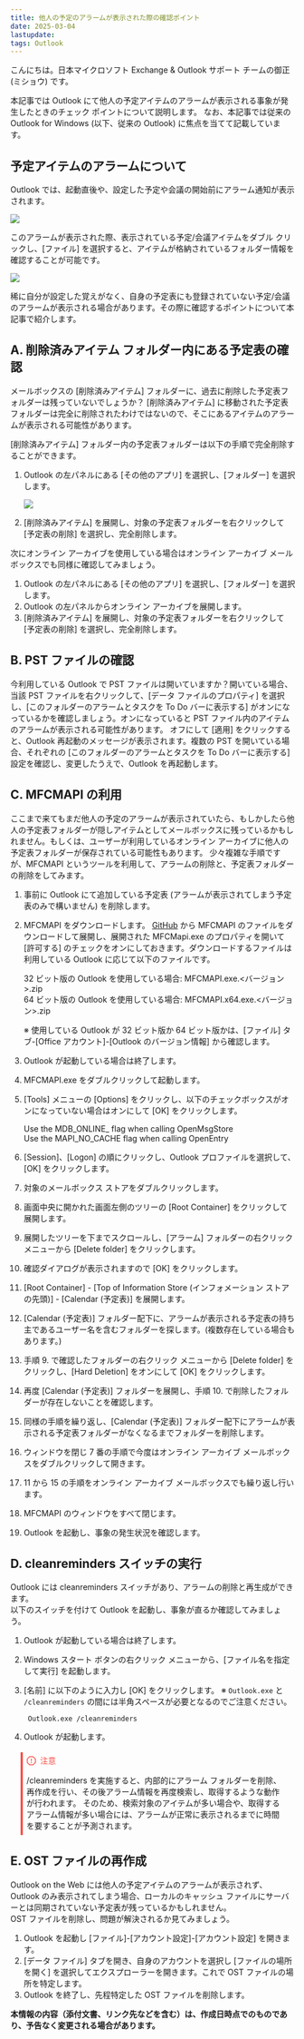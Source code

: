 ```yaml
---
title: 他人の予定のアラームが表示された際の確認ポイント
date: 2025-03-04
lastupdate:
tags: Outlook
---
```

 
こんにちは。日本マイクロソフト Exchange & Outlook サポート チームの御正 (ミショウ) です。

本記事では Outlook にて他人の予定アイテムのアラームが表示される事象が発生したときのチェック ポイントについて説明します。
なお、本記事では従来の Outlook for Windows (以下、従来の Outlook) に焦点を当てて記載しています。
 
## 予定アイテムのアラームについて
Outlook では、起動直後や、設定した予定や会議の開始前にアラーム通知が表示されます。

![](alarm.png)

このアラームが表示された際、表示されている予定/会議アイテムをダブル クリックし、[ファイル] を選択すると、アイテムが格納されているフォルダー情報を確認することが可能です。

![](currentfolder.png)

稀に自分が設定した覚えがなく、自身の予定表にも登録されていない予定/会議のアラームが表示される場合があります。その際に確認するポイントについて本記事で紹介します。

## A. 削除済みアイテム フォルダー内にある予定表の確認
メールボックスの [削除済みアイテム] フォルダーに、過去に削除した予定表フォルダーは残っていないでしょうか？
[削除済みアイテム] に移動された予定表フォルダーは完全に削除されたわけではないので、そこにあるアイテムのアラームが表示される可能性があります。

[削除済みアイテム] フォルダー内の予定表フォルダーは以下の手順で完全削除することができます。

1. Outlook の左パネルにある [その他のアプリ] を選択し、[フォルダー] を選択します。

      ![](folder.png)

2. [削除済みアイテム] を展開し、対象の予定表フォルダーを右クリックして [予定表の削除] を選択し、完全削除します。

次にオンライン アーカイブを使用している場合はオンライン アーカイブ メールボックスでも同様に確認してみましょう。
 
1. Outlook の左パネルにある [その他のアプリ] を選択し、[フォルダー] を選択します。
2. Outlook の左パネルからオンライン アーカイブを展開します。
3. [削除済みアイテム] を展開し、対象の予定表フォルダーを右クリックして [予定表の削除] を選択し、完全削除します。

## B. PST ファイルの確認
今利用している Outlook で PST ファイルは開いていますか？開いている場合、当該 PST ファイルを右クリックして、[データ ファイルのプロパティ] を選択し、[このフォルダーのアラームとタスクを To Do バーに表示する] がオンになっているかを確認しましょう。オンになっていると PST ファイル内のアイテムのアラームが表示される可能性があります。
オフにして [適用] をクリックすると、Outlook 再起動のメッセージが表示されます。複数の PST を開いている場合、それぞれの [このフォルダーのアラームとタスクを To Do バーに表示する] 設定を確認し、変更したうえで、Outlook を再起動します。

## C. MFCMAPI の利用
ここまで来てもまだ他人の予定のアラームが表示されていたら、もしかしたら他人の予定表フォルダーが隠しアイテムとしてメールボックスに残っているかもしれません。もしくは、ユーザーが利用しているオンライン アーカイブに他人の予定表フォルダーが保存されている可能性もあります。
少々複雑な手順ですが、MFCMAPI というツールを利用して、アラームの削除と、予定表フォルダーの削除をしてみます。

1. 事前に Outlook にて追加している予定表 (アラームが表示されてしまう予定表のみで構いません) を削除します。
2. MFCMAPI をダウンロードします。
   [GitHub](https://github.com/microsoft/mfcmapi/releases/tag/24.0.24362.01) から MFCMAPI のファイルをダウンロードして展開し、展開された MFCMapi.exe のプロパティを開いて [許可する] のチェックをオンにしておきます。ダウンロードするファイルは利用している Outlook に応じて以下のファイルです。

   32 ビット版の Outlook を使用している場合: MFCMAPI.exe.<バージョン>.zip  
   64 ビット版の Outlook を使用している場合: MFCMAPI.x64.exe.<バージョン>.zip

   ※ 使用している Outlook が 32 ビット版か 64 ビット版かは、[ファイル] タブ-[Office アカウント]-[Outlook のバージョン情報] から確認します。 

3. Outlook が起動している場合は終了します。
4. MFCMAPI.exe をダブルクリックして起動します。
5. [Tools] メニューの [Options] をクリックし、以下のチェックボックスがオンになっていない場合はオンにして [OK] をクリックします。

    Use the MDB_ONLINE_ flag when calling OpenMsgStore  
    Use the MAPI_NO_CACHE flag when calling OpenEntry

6. [Session]、[Logon] の順にクリックし、Outlook プロファイルを選択して、[OK] をクリックします。
7. 対象のメールボックス ストアをダブルクリックします。
8. 画面中央に開かれた画面左側のツリーの [Root Container] をクリックして展開します。
9. 展開したツリーを下までスクロールし、[アラーム] フォルダーの右クリック メニューから [Delete folder] をクリックします。
10. 確認ダイアログが表示されますので [OK] をクリックします。
11. [Root Container] - [Top of Information Store (インフォメーション ストアの先頭)] - [Calendar (予定表)] を展開します。
12. [Calendar (予定表)] フォルダー配下に、アラームが表示される予定表の持ち主であるユーザー名を含むフォルダーを探します。(複数存在している場合もあります。)
13. 手順 9. で確認したフォルダーの右クリック メニューから [Delete folder] をクリックし、[Hard Deletion] をオンにして [OK] をクリックします。
14. 再度 [Calendar (予定表)] フォルダーを展開し、手順 10. で削除したフォルダーが存在しないことを確認します。
15. 同様の手順を繰り返し、[Calendar (予定表)] フォルダー配下にアラームが表示される予定表フォルダーがなくなるまでフォルダーを削除します。
16. ウィンドウを閉じ 7 番の手順で今度はオンライン アーカイブ メールボックスをダブルクリックして開きます。
17. 11 から 15 の手順をオンライン アーカイブ メールボックスでも繰り返し行います。
18. MFCMAPI のウィンドウをすべて閉じます。
19. Outlook を起動し、事象の発生状況を確認します。
 
## D. cleanreminders スイッチの実行
Outlook には cleanreminders スイッチがあり、アラームの削除と再生成ができます。  
以下のスイッチを付けて Outlook を起動し、事象が直るか確認してみましょう。

1. Outlook が起動している場合は終了します。
2. Windows スタート ボタンの右クリック メニューから、[ファイル名を指定して実行] を起動します。
3. [名前] に以下のように入力し [OK] をクリックします。
   ※ `Outlook.exe` と `/cleanreminders` の間には半角スペースが必要となるのでご注意ください。

        Outlook.exe /cleanreminders

4. Outlook が起動します。

<div style="margin:1.25em;border-left:4px solid #f85149;padding:.5em">
<div style="margin:0 0 16px 0;display:flex;align-items:center;line-height:1;color:#f85149">
<svg viewBox="0 0 16 16" version="1.1" width="16" height="16" aria-hidden="true" style="margin-right:8px">
<path fill="#f85149" d="M4.47.22A.749.749 0 0 1 5 0h6c.199 0 .389.079.53.22l4.25 4.25c.141.14.22.331.22.53v6a.749.749 0 0 1-.22.53l-4.25 4.25A.749.749 0 0 1 11 16H5a.749.749 0 0 1-.53-.22L.22 11.53A.749.749 0 0 1 0 11V5c0-.199.079-.389.22-.53Zm.84 1.28L1.5 5.31v5.38l3.81 3.81h5.38l3.81-3.81V5.31L10.69 1.5ZM8 4a.75.75 0 0 1 .75.75v3.5a.75.75 0 0 1-1.5 0v-3.5A.75.75 0 0 1 8 4Zm0 8a1 1 0 1 1 0-2 1 1 0 0 1 0 2Z"></path></svg>
注意
</div>
/cleanreminders を実施すると、内部的にアラーム フォルダーを削除、再作成を行い、その後アラーム情報を再度検索し、取得するような動作が行われます。
そのため、検索対象のアイテムが多い場合や、取得するアラーム情報が多い場合には、アラームが正常に表示されるまでに時間を要することが予測されます。
</div>

## E. OST ファイルの再作成
Outlook on the Web には他人の予定アイテムのアラームが表示されず、Outlook のみ表示されてしまう場合、ローカルのキャッシュ ファイルにサーバーとは同期されていない予定表が残っているかもしれません。  
OST ファイルを削除し、問題が解決されるか見てみましょう。
 
1. Outlook を起動し [ファイル]-[アカウント設定]-[アカウント設定] を開きます。
2. [データ ファイル] タブを開き、自身のアカウントを選択し [ファイルの場所を開く] を選択してエクスプローラーを開きます。これで OST ファイルの場所を特定します。
3. Outlook を終了し、先程特定した OST ファイルを削除します。

**本情報の内容（添付文書、リンク先などを含む）は、作成日時点でのものであり、予告なく変更される場合があります。**
